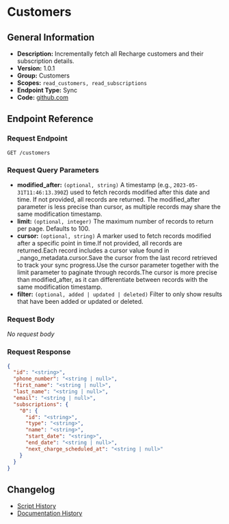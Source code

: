 <!-- BEGIN GENERATED CONTENT -->
# Customers

## General Information

- **Description:** Incrementally fetch all Recharge customers and their subscription details.
- **Version:** 1.0.1
- **Group:** Customers
- **Scopes:** `read_customers, read_subscriptions`
- **Endpoint Type:** Sync
- **Code:** [github.com](https://github.com/NangoHQ/integration-templates/tree/main/integrations/recharge/syncs/customers.ts)


## Endpoint Reference

### Request Endpoint

`GET /customers`

### Request Query Parameters

- **modified_after:** `(optional, string)` A timestamp (e.g., `2023-05-31T11:46:13.390Z`) used to fetch records modified after this date and time. If not provided, all records are returned. The modified_after parameter is less precise than cursor, as multiple records may share the same modification timestamp.
- **limit:** `(optional, integer)` The maximum number of records to return per page. Defaults to 100.
- **cursor:** `(optional, string)` A marker used to fetch records modified after a specific point in time.If not provided, all records are returned.Each record includes a cursor value found in _nango_metadata.cursor.Save the cursor from the last record retrieved to track your sync progress.Use the cursor parameter together with the limit parameter to paginate through records.The cursor is more precise than modified_after, as it can differentiate between records with the same modification timestamp.
- **filter:** `(optional, added | updated | deleted)` Filter to only show results that have been added or updated or deleted.

### Request Body

_No request body_

### Request Response

```json
{
  "id": "<string>",
  "phone_number": "<string | null>",
  "first_name": "<string | null>",
  "last_name": "<string | null>",
  "email": "<string | null>",
  "subscriptions": {
    "0": {
      "id": "<string>",
      "type": "<string>",
      "name": "<string>",
      "start_date": "<string>",
      "end_date": "<string | null>",
      "next_charge_scheduled_at": "<string | null>"
    }
  }
}
```

## Changelog

- [Script History](https://github.com/NangoHQ/integration-templates/commits/main/integrations/recharge/syncs/customers.ts)
- [Documentation History](https://github.com/NangoHQ/integration-templates/commits/main/integrations/recharge/syncs/customers.md)

<!-- END  GENERATED CONTENT -->

